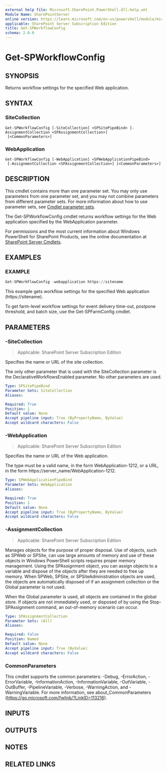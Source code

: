 ```yaml
---
external help file: Microsoft.SharePoint.PowerShell.dll-help.xml
Module Name: SharePointServer
online version: https://learn.microsoft.com/en-us/powershell/module/microsoft.sharepoint.powershell/get-spworkflowconfig
applicable: SharePoint Server Subscription Edition
title: Get-SPWorkflowConfig
schema: 2.0.0
---
```


# Get-SPWorkflowConfig

## SYNOPSIS

Returns workflow settings for the specified Web application.


## SYNTAX

### SiteCollection
```
Get-SPWorkflowConfig [-SiteCollection] <SPSitePipeBind> [-AssignmentCollection <SPAssignmentCollection>]
 [<CommonParameters>]
```

### WebApplication
```
Get-SPWorkflowConfig [-WebApplication] <SPWebApplicationPipeBind>
 [-AssignmentCollection <SPAssignmentCollection>] [<CommonParameters>]
```

## DESCRIPTION
This cmdlet contains more than one parameter set.
You may only use parameters from one parameter set, and you may not combine parameters from different parameter sets.
For more information about how to use parameter sets, see [Cmdlet parameter sets](https://learn.microsoft.com/powershell/scripting/developer/cmdlet/cmdlet-parameter-sets).

The Get-SPWorkflowConfig cmdlet returns workflow settings for the Web application specified by the WebApplication parameter.

For permissions and the most current information about Windows PowerShell for SharePoint Products, see the online documentation at [SharePoint Server Cmdlets](https://learn.microsoft.com/powershell/sharepoint/sharepoint-server/sharepoint-server-cmdlets).

## EXAMPLES

### EXAMPLE
```powershell
Get-SPWorkFlowConfig -webapplication https://sitename
```

This example gets workflow settings for the specified Web application (https://sitename).

To get farm-level workflow settings for event delivery time-out, postpone threshold, and batch size, use the Get-SPFarmConfig cmdlet.

## PARAMETERS

### -SiteCollection

> Applicable: SharePoint Server Subscription Edition

Specifies the name or URL of the site collection.

The only other parameter that is used with the SiteCollection parameter is the DeclarativeWorkflowsEnabled parameter.
No other parameters are used.

```yaml
Type: SPSitePipeBind
Parameter Sets: SiteCollection
Aliases:

Required: True
Position: 1
Default value: None
Accept pipeline input: True (ByPropertyName, ByValue)
Accept wildcard characters: False
```

### -WebApplication

> Applicable: SharePoint Server Subscription Edition

Specifies the name or URL of the Web application.

The type must be a valid name, in the form WebApplication-1212, or a URL, in the form https://server_name/WebApplication-1212.

```yaml
Type: SPWebApplicationPipeBind
Parameter Sets: WebApplication
Aliases:

Required: True
Position: 1
Default value: None
Accept pipeline input: True (ByPropertyName, ByValue)
Accept wildcard characters: False
```

### -AssignmentCollection

> Applicable: SharePoint Server Subscription Edition

Manages objects for the purpose of proper disposal.
Use of objects, such as SPWeb or SPSite, can use large amounts of memory and use of these objects in Windows PowerShell scripts requires proper memory management.
Using the SPAssignment object, you can assign objects to a variable and dispose of the objects after they are needed to free up memory.
When SPWeb, SPSite, or SPSiteAdministration objects are used, the objects are automatically disposed of if an assignment collection or the Global parameter is not used.

When the Global parameter is used, all objects are contained in the global store.
If objects are not immediately used, or disposed of by using the Stop-SPAssignment command, an out-of-memory scenario can occur.

```yaml
Type: SPAssignmentCollection
Parameter Sets: (All)
Aliases:

Required: False
Position: Named
Default value: None
Accept pipeline input: True (ByValue)
Accept wildcard characters: False
```

### CommonParameters
This cmdlet supports the common parameters: -Debug, -ErrorAction, -ErrorVariable, -InformationAction, -InformationVariable, -OutVariable, -OutBuffer, -PipelineVariable, -Verbose, -WarningAction, and -WarningVariable. For more information, see about_CommonParameters (https://go.microsoft.com/fwlink/?LinkID=113216).

## INPUTS

## OUTPUTS

## NOTES

## RELATED LINKS
